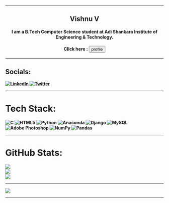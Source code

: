 <hr>
<h2 align='center'> <b> Vishnu V <b> <br>  </h2>
<h4 align='center'> I am a B.Tech Computer Science student at Adi Shankara Institute of Engineering & Technology.<br><h4 align='center'>Click here : <a href="https://vishnu02v.github.io/profile/"><button type="submit">profile</button></a></h4>
</h4>
<hr>

## Socials:
[![LinkedIn](https://img.shields.io/badge/LinkedIn-%230077B5.svg?logo=linkedin&logoColor=white)](https://linkedin.com/in/https://www.linkedin.com/in/vishnu-v-517987200) [![Twitter](https://img.shields.io/badge/Twitter-%231DA1F2.svg?logo=Twitter&logoColor=white)](https://twitter.com/https://twitter.com/VishnuV64845443) 
<hr>

# Tech Stack:
![C](https://img.shields.io/badge/c-%2300599C.svg?style=for-the-badge&logo=c&logoColor=white) ![HTML5](https://img.shields.io/badge/html5-%23E34F26.svg?style=for-the-badge&logo=html5&logoColor=white) ![Python](https://img.shields.io/badge/python-3670A0?style=for-the-badge&logo=python&logoColor=ffdd54) ![Anaconda](https://img.shields.io/badge/Anaconda-%2344A833.svg?style=for-the-badge&logo=anaconda&logoColor=white) ![Django](https://img.shields.io/badge/django-%23092E20.svg?style=for-the-badge&logo=django&logoColor=white) ![MySQL](https://img.shields.io/badge/mysql-%2300f.svg?style=for-the-badge&logo=mysql&logoColor=white) ![Adobe Photoshop](https://img.shields.io/badge/adobephotoshop-%2331A8FF.svg?style=for-the-badge&logo=adobephotoshop&logoColor=white) ![NumPy](https://img.shields.io/badge/numpy-%23013243.svg?style=for-the-badge&logo=numpy&logoColor=white) ![Pandas](https://img.shields.io/badge/pandas-%23150458.svg?style=for-the-badge&logo=pandas&logoColor=white)
<hr>

# GitHub Stats:
![](https://github-readme-stats.vercel.app/api?username=vishnu02v&theme=dark&hide_border=false&include_all_commits=false&count_private=false)<br/>
![](https://github-readme-streak-stats.herokuapp.com/?user=vishnu02v&theme=dark&hide_border=false)<br/>
![](https://github-readme-stats.vercel.app/api/top-langs/?username=vishnu02v&theme=dark&hide_border=false&include_all_commits=false&count_private=false&layout=compact)
<hr>

[![](https://visitcount.itsvg.in/api?id=vishnu02v)](https://visitcount.itsvg.in)

<hr>
